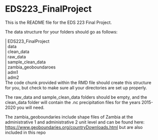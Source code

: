 # EDS223_FinalProject

This is the README file for the EDS 223 Final Project.   
  
The data structure for your folders should go as follows:  
  
| EDS223_FinalProject  
    | data  
    | clean_data  
    | raw_data  
    | sample_clean_data  
    | zambia_geoboundaroes  
      | adm1  
      | adm2  
The code chunk provided within the RMD file should create this structure for you, but check to make sure all your directories are set up properly.  
  
The raw_data and sample_clean_data folders should be empty, and the clean_data folder will contain the .nc precipitation files for the years 2015-2020 you will need.   
  
The zambia_geoboundaries include shape files of Zambia at the administrative 1 and administrative 2 unit level and can be found here: https://www.geoboundaries.org/countryDownloads.html but are also included in this repo  
